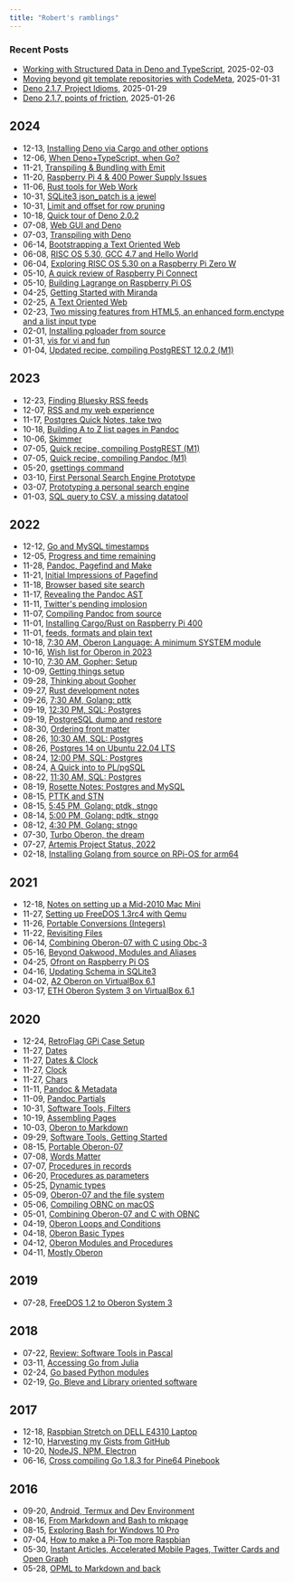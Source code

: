 ```yaml
---
title: "Robert's ramblings"
---
```


### Recent Posts

- [Working with Structured Data in Deno and TypeScript](/blog/2025/02/03/working_with_structured_data.md), 2025-02-03
- [Moving beyond git template repositories with CodeMeta](/blog/2025/01/31/moving_beyond_git_templates.md), 2025-01-31
- [Deno 2.1.7, Project Idioms](/blog/2025/01/29/project_idioms.md), 2025-01-29
- [Deno 2.1.7, points of friction](/blog/2025/01/26/points_of_friction.md), 2025-01-26

2024
----

 - 12-13, [Installing Deno via Cargo and other options](/blog/2024/12/13/installing-via-cargo-etc.md)
 - 12-06, [When Deno+TypeScript, when Go?](/blog/2024/12/06/when_deno_when_go.md)
 - 11-21, [Transpiling & Bundling with Emit](/blog/2024/11/21/transpiling-and-bundling-with-emit.md)
 - 11-20, [Raspberry Pi 4 & 400 Power Supply Issues](/blog/2024/11/20/power-supply-issues.md)
 - 11-06, [Rust tools for Web Work](/blog/2024/11/06/rust-tools-for-web-work.md)
 - 10-31, [SQLite3 json_patch is a jewel](/blog/2024/10/31/sqlite3_json_patch.md)
 - 10-31, [Limit and offset for row pruning](/blog/2024/10/31/limit_and_offset_for_row_pruning.md)
 - 10-18, [Quick tour of Deno 2.0.2](/blog/2024/10/18/a-quick-tour-of-deno-2.md)
 - 07-08, [Web GUI and Deno](/blog/2024/07/08/webgui_and_deno.md)
 - 07-03, [Transpiling with Deno](/blog/2024/07/03/transpiling_with_deno.md)
 - 06-14, [Bootstrapping a Text Oriented Web](/blog/2024/06/14/tow_bootstraping.md)
 - 06-08, [RISC OS 5.30, GCC 4.7 and Hello World](/blog/2024/06/08/riscos_gcc_and_hello.md)
 - 06-04, [Exploring RISC OS 5.30 on a Raspberry Pi Zero W](/blog/2024/06/04/exploring_riscos.md)
 - 05-10, [A quick review of Raspberry Pi Connect](/blog/2024/05/10/quick-review-rpi-connect.md)
 - 05-10, [Building Lagrange on Raspberry Pi OS](/blog/2024/05/10/building-lagrange-on-pi-os.md)
 - 04-25, [Getting Started with Miranda](/blog/2024/04/25/getting-started.md)
 - 02-25, [A Text Oriented Web](/blog/2024/02/25/text_oriented_web.md)
 - 02-23, [Two missing features from HTML5, an enhanced form.enctype and a list input type](/blog/2024/02/23/enhanced_form_handling.md)
 - 02-01, [Installing pgloader from source](/blog/2024/02/01/installing-pgloader-from-source.md)
 - 01-31, [vis for vi and fun](/blog/2024/01/31/vis-for-vi-and-fun.md)
 - 01-04, [Updated recipe, compiling PostgREST 12.0.2 (M1)](/blog/2024/01/04/updated-recipe-compiling-postgrest_v12.0.2.md)

2023
----

 - 12-23, [Finding Bluesky RSS feeds](/blog/2023/12/23/finding-blue-sky-rss-feeds.md)
 - 12-07, [RSS and my web experience](/blog/2023/12/07/rss-and-my-web-experience.md)
 - 11-17, [Postgres Quick Notes, take two](/blog/2023/11/17/PostgreSQL-Quick-Notes.md)
 - 10-18, [Building A to Z list pages in Pandoc](/blog/2023/10/18/A-to-Z-lists.md)
 - 10-06, [Skimmer](/blog/2023/10/06/concept.md)
 - 07-05, [Quick recipe, compiling PostgREST (M1)](/blog/2023/07/05/quick-recipe-compiling-PostgREST-M1.md)
 - 07-05, [Quick recipe, compiling Pandoc (M1)](/blog/2023/07/05/quick-recipe-compiling-Pandoc-M1.md)
 - 05-20, [gsettings command](/blog/2023/05/20/gsettings-commands.md)
 - 03-10, [First Personal Search Engine Prototype](/blog/2023/03/10/first-prototype-pse.md)
 - 03-07, [Prototyping a personal search engine](/blog/2023/03/07/prototyping-a-personal-search-engine.md)
 - 01-03, [SQL query to CSV, a missing datatool](/blog/2023/01/03/sql-to-csv-a-missing-datatool.md)

2022
----

 - 12-12, [Go and MySQL timestamps](/blog/2022/12/12/Go-and-MySQL-Timestamps.md)
 - 12-05, [Progress and time remaining](/blog/2022/12/05/progress-and-time-remaining.md)
 - 11-28, [Pandoc, Pagefind and Make](/blog/2022/11/28/pandoc-pagefind-and-make.md)
 - 11-21, [Initial Impressions of Pagefind](/blog/2022/11/21/initial-impressions-pagefind.md)
 - 11-18, [Browser based site search](/blog/2022/11/18/browser-side-site-search.md)
 - 11-17, [Revealing the Pandoc AST](/blog/2022/11/17/revealing-pandoc-ast.md)
 - 11-11, [Twitter's pending implosion](/blog/2022/11/11/Twitter-implosion.md)
 - 11-07, [Compiling Pandoc from source](/blog/2022/11/07/compiling-pandoc-from-source.md)
 - 11-01, [Installing Cargo/Rust on Raspberry Pi 400](/blog/2022/11/01/installing-cargo-rust-r400.md)
 - 11-01, [feeds, formats and plain text](/blog/2022/11/01/Feeds-formats-and-plain-text.md)
 - 10-18, [7:30 AM, Oberon Language: A minimum SYSTEM module](/blog/2022/10/18/Wishlist-Oberon-in-2023-2022-10-18_070730.md)
 - 10-16, [Wish list for Oberon in 2023](/blog/2022/10/16/Wishlist-Oberon-in-2023.md)
 - 10-10, [7:30 AM, Gopher: Setup](/blog/2022/10/10/getting-things-setup-2022-10-10_070730.md)
 - 10-09, [Getting things setup](/blog/2022/10/09/getting-things-setup.md)
 - 09-28, [Thinking about Gopher](/blog/2022/09/28/thinking-about-gopher.md)
 - 09-27, [Rust development notes](/blog/2022/09/27/rust-development-notes.md)
 - 09-26, [7:30 AM, Golang: pttk](/blog/2022/09/26/golang-development-2022-09-26_070730.md)
 - 09-19, [12:30 PM, SQL: Postgres](/blog/2022/09/19/rosette-notes-2022-09-19_121230.md)
 - 09-19, [PostgreSQL dump and restore](/blog/2022/09/19/PostgreSQL-Dump-and-Restore.md)
 - 08-30, [Ordering front matter](/blog/2022/08/30/Ordering-Frontmatter.md)
 - 08-26, [10:30 AM, SQL: Postgres](/blog/2022/08/26/rosette-notes-2022-08-26_101030.md)
 - 08-26, [Postgres 14 on Ubuntu 22.04 LTS](/blog/2022/08/26/postgres-14-on-ubuntu-22.04-LTS.md)
 - 08-24, [12:00 PM, SQL: Postgres](/blog/2022/08/24/rosette-notes-2022-08-24_121200.md)
 - 08-24, [A Quick into to PL/pgSQL](/blog/2022/08/24/plpgsql-quick-intro.md)
 - 08-22, [11:30 AM, SQL: Postgres](/blog/2022/08/22/rosette-notes-2022-08-22_111130.md)
 - 08-19, [Rosette Notes: Postgres and MySQL](/blog/2022/08/19/rosette-notes.md)
 - 08-15, [PTTK and STN](/blog/2022/08/15/golang-development.md)
 - 08-15, [5:45 PM, Golang: ptdk,  stngo](/blog/2022/08/15/golang-development-2022-08-15_170545.md)
 - 08-14, [5:00 PM, Golang: pdtk,  stngo](/blog/2022/08/14/golang-development-2022-08-14_170500.md)
 - 08-12, [4:30 PM, Golang: stngo](/blog/2022/08/12/golang-development-2022-08-12_160430.md)
 - 07-30, [Turbo Oberon, the dream](/blog/2022/07/30/Turbo-Oberon.md)
 - 07-27, [Artemis Project Status, 2022](/blog/2022/07/27/Artemis-Status-Summer-2022.md)
 - 02-18, [Installing Golang from source on RPi-OS for arm64](/blog/2022/02/18/Installing-Go-from-Source-RPiOS-arm64.md)

2021
----

 - 12-18, [Notes on setting up a Mid-2010 Mac Mini](/blog/2021/12/18/Notes-on-setting-up-a-2010-Mac-Mini.md)
 - 11-27, [Setting up FreeDOS 1.3rc4 with Qemu](/blog/2021/11/27/FreeDOS-1.3rc4-with-Qemu.md)
 - 11-26, [Portable Conversions (Integers)](/blog/2021/11/26/Portable-Conversions-Integers.md)
 - 11-22, [Revisiting Files](/blog/2021/11/22/Revisiting-Files.md)
 - 06-14, [Combining Oberon-07 with C using Obc-3](/blog/2021/06/14/Combining-Oberon-07-with-C-using-Obc-3.md)
 - 05-16, [Beyond Oakwood, Modules and Aliases](/blog/2021/05/16/Beyond-Oakwood-Modules-and-Aliases.md)
 - 04-25, [Ofront on Raspberry Pi OS](/blog/2021/04/25/Ofront-on-Rasberry-Pi-OS.md)
 - 04-16, [Updating Schema in SQLite3](/blog/2021/04/16/Updating-Schema-in-SQLite3.md)
 - 04-02, [A2 Oberon on VirtualBox 6.1](/blog/2021/04/02/A2-Oberon-on-VirtualBox-6.1.md)
 - 03-17, [ETH Oberon System 3 on VirtualBox 6.1](/blog/2021/03/17/NativeOberon-VirtualBox.md)

2020
----

 - 12-24, [RetroFlag GPi Case Setup](/blog/2020/12/24/gpi-case-setup.md)
 - 11-27, [Dates](/blog/2020/11/27/Dates.md)
 - 11-27, [Dates & Clock](/blog/2020/11/27/Dates-and-Clock.md)
 - 11-27, [Clock](/blog/2020/11/27/Clock.md)
 - 11-27, [Chars](/blog/2020/11/27/Chars.md)
 - 11-11, [Pandoc & Metadata](/blog/2020/11/11/Pandoc-Metadata.md)
 - 11-09, [Pandoc Partials](/blog/2020/11/09/Pandoc-Partials.md)
 - 10-31, [Software Tools, Filters](/blog/2020/10/31/Filters.md)
 - 10-19, [Assembling Pages](/blog/2020/10/19/Assemble-pages.md)
 - 10-03, [Oberon to Markdown](/blog/2020/10/03/Oberon-to-markdown.md)
 - 09-29, [Software Tools, Getting Started](/blog/2020/09/29/Software-Tools-1.md)
 - 08-15, [Portable Oberon-07](/blog/2020/08/15/Portable-Oberon-07.md)
 - 07-08, [Words Matter](/blog/2020/07/08/words-matter.md)
 - 07-07, [Procedures in records](/blog/2020/07/07/Procedures-in-records.md)
 - 06-20, [Procedures as parameters](/blog/2020/06/20/Procedures-as-parameters.md)
 - 05-25, [Dynamic types](/blog/2020/05/25/Dynamic-types.md)
 - 05-09, [Oberon-07 and the file system](/blog/2020/05/09/Oberon-07-and-the-filesystem.md)
 - 05-06, [Compiling OBNC on macOS](/blog/2020/05/06/Compiling-OBNC-on-macOS.md)
 - 05-01, [Combining Oberon-07 and C with OBNC](/blog/2020/05/01/Combining-Oberon-and-C.md)
 - 04-19, [Oberon Loops and Conditions](/blog/2020/04/19/Mostly-Oberon-Loops-and-Conditions.md)
 - 04-18, [Oberon Basic Types](/blog/2020/04/18/Mostly-Oberon-Basic-Types.md)
 - 04-12, [Oberon Modules and Procedures](/blog/2020/04/12/Mostly-Oberon-Modules.md)
 - 04-11, [Mostly Oberon](/blog/2020/04/11/Mostly-Oberon.md)

2019
----

 - 07-28, [FreeDOS 1.2 to Oberon System 3](/blog/2019/07/28/freedos-to-oberon-system-3.md)

2018
----

 - 07-22, [Review: Software Tools in Pascal](/blog/2018/07/22/software-tools-in-pascal.md)
 - 03-11, [Accessing Go from Julia](/blog/2018/03/11/accessing-go-from-julia.md)
 - 02-24, [Go based Python modules](/blog/2018/02/24/go-based-python-modules.md)
 - 02-19, [Go, Bleve and Library oriented software](/blog/2018/02/19/go-bleve-and-libraries.md)

2017
----

 - 12-18, [Raspbian Stretch on DELL E4310 Laptop](/blog/2017/12/18/raspbian-stretch-on-amd64.md)
 - 12-10, [Harvesting my Gists from GitHub](/blog/2017/12/10/harvesting-my-gists-from-github.md)
 - 10-20, [NodeJS, NPM, Electron](/blog/2017/10/20/node-npm-electron.md)
 - 06-16, [Cross compiling Go 1.8.3 for Pine64 Pinebook](/blog/2017/06/16/cross-compiling-go.md)

2016
----

 - 09-20, [Android, Termux and Dev Environment](/blog/2016/09/20/Android-Termux-Dev-environment.md)
 - 08-16, [From Markdown and Bash to mkpage](/blog/2016/08/16/From-Markdown-and-Bash-to-mkpage.md)
 - 08-15, [Exploring Bash for Windows 10 Pro](/blog/2016/08/15/Setting-up-Go-under-Bash-for-Windows-10.md)
 - 07-04, [How to make a Pi-Top more Raspbian](/blog/2016/07/04/How-To-Make-A-PiTop-More-Raspbian.md)
 - 05-30, [Instant Articles, Accelerated Mobile Pages, Twitter Cards and Open Graph](/blog/2016/05/30/amp-cards-and-open-graph.md)
 - 05-28, [OPML to Markdown and back](/blog/2016/05/28/OPML-to-Markdown-and-back.md)

